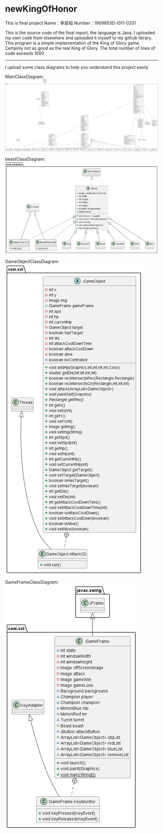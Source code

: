 # newKingOfHonor
This is final project
Name：李辰韬 Number：1909853D-I011-0201

This is the source code of the final report, the language is Java. 
I uploaded my own code from elsewhere and uploaded it myself to my github library. 
This program is a simple implementation of the King of Glory game. 
Certainly not as good as the real King of Glory. The total number of lines of code exceeds 1000


****
I upload some class diagrams to help you understand this project easily

MainClassDiagram:  
![image](https://github.com/InvokerLCT/newKingOfHonor/blob/main/MainClassDiagram.png)

beastClassDiagram:  
![image](https://github.com/InvokerLCT/newKingOfHonor/blob/main/beastClassDiagram.png)

GameObjectClassDiagram:  
![image](https://github.com/InvokerLCT/newKingOfHonor/blob/main/GameObjectClassDiagram.png)

GameFrameClassDiagram:  
![image](https://github.com/InvokerLCT/newKingOfHonor/blob/main/GameFrameClassDiagram.png)